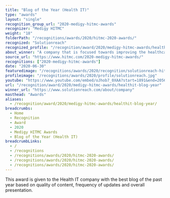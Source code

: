 ```yaml
---
title: "Blog of the Year (Health IT)"
type: "awards"
layout: "single"
recognition_group_url: "2020-medigy-hitmc-awards"
recognizer: "Medigy HITMC"
weight: "18"
folderPath: "/recognitions/awards/2020/hitmc-2020-awards/"
recognized: "Solutionreach"
recognized_profile: "/recognition/award/2020/medigy-hitmc-awards/healthit-blog-year"
about_winner: "A company that is focused towards improving the healthcare experience for providers & their patients. The company provides technology & expertise beneficial for delivering better care and building a more profitable practice. It is the right partner for practices looking for making their patients happier and healthier."
source_url: "https://www.hitmc.com/2020-medigy-hitmc-awards/"
recognitions: ["2020-medigy-hitmc-awards"]
date: "2020-06-30"
featuredimage: "/recognitions/awards/2020/recognition/solutionreach-hitmc-2020-blog-of-the-year.jpg"
profileimage: "/recognitions/awards/2020/profile/solutionreach.jpg"
youtube: "https://www.youtube.com/embed/oJhob7_0XAA?start=1891&end=2056"
url: "/recognition/award/2020/medigy-hitmc-awards/healthit-blog-year"
winner_url: "https://www.solutionreach.com/about/company"
masthead: "Awards"
aliases:
  - /recognition/award/2020/medigy-hitmc-awards/healthit-blog-year/
breadcrumbs:
  - Home
  - Recognition
  - Award
  - 2020
  - Medigy HITMC Awards
  - Blog of the Year (Health IT)
breadcrumbLinks:
  - /
  - /recognitions
  - /recognitions/awards/2020/hitmc-2020-awards/
  - /recognitions/awards/2020/hitmc-2020-awards/
  - /recognitions/awards/2020/hitmc-2020-awards/
---
```


This award is given to the Health IT company with the best blog of the past year based on quality of content, frequency of updates and overall presentation.
